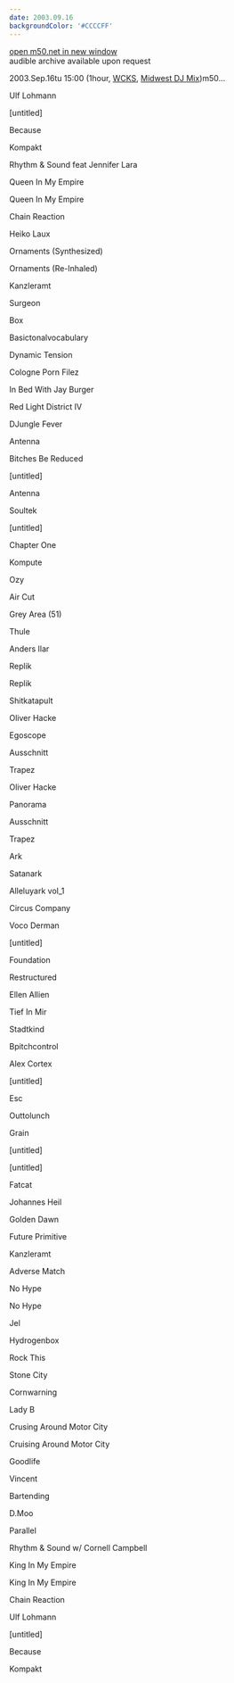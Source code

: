 ```yaml
---
date: 2003.09.16
backgroundColor: '#CCCCFF'
---
```


[open m50.net in new window  
](http://m50.net/)audible archive available upon request

2003.Sep.16tu 15:00 (1hour, [WCKS](http://www.thewhale.org/), [Midwest DJ Mix](http://www2.gvsu.edu/%7Emillardp/midwest.html))m50...

Ulf Lohmann

\[untitled\]

Because

Kompakt

Rhythm & Sound feat Jennifer Lara

Queen In My Empire

Queen In My Empire

Chain Reaction

Heiko Laux

Ornaments (Synthesized)

Ornaments (Re-Inhaled)

Kanzleramt

Surgeon

Box

Basictonalvocabulary

Dynamic Tension

Cologne Porn Filez

In Bed With Jay Burger

Red Light District IV

DJungle Fever

Antenna

Bitches Be Reduced

\[untitled\]

Antenna

Soultek

\[untitled\]

Chapter One

Kompute

Ozy

Air Cut

Grey Area (51)

Thule

Anders Ilar

Replik

Replik

Shitkatapult

Oliver Hacke

Egoscope

Ausschnitt

Trapez

Oliver Hacke

Panorama

Ausschnitt

Trapez

Ark

Satanark

Alleluyark vol\_1

Circus Company

Voco Derman

\[untitled\]

Foundation

Restructured

Ellen Allien

Tief In Mir

Stadtkind

Bpitchcontrol

Alex Cortex

\[untitled\]

Esc

Outtolunch

Grain

\[untitled\]

\[untitled\]

Fatcat

Johannes Heil

Golden Dawn

Future Primitive

Kanzleramt

Adverse Match

No Hype

No Hype

Jel

Hydrogenbox

Rock This

Stone City

Cornwarning

Lady B

Crusing Around Motor City

Cruising Around Motor City

Goodlife

Vincent

Bartending

D.Moo

Parallel

Rhythm & Sound w/ Cornell Campbell

King In My Empire

King In My Empire

Chain Reaction

Ulf Lohmann

\[untitled\]

Because

Kompakt